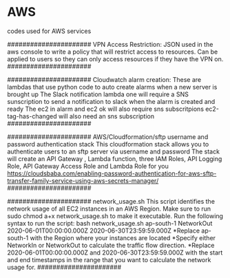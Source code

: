 # AWS
codes used for AWS services

######################
VPN Access Restriction:
JSON used in the aws console to write a policy that will restrict access to resources. Can be applied to users so they can only access resources if they have the VPN on. 
######################

######################
Cloudwatch alarm creation:
These are lambdas that use python code to auto create alarms when a new server is brought up
The Slack notification lambda one will require a SNS sunscription to send a notification to slack when the alarm is created and ready
The ec2 in alarm and ec2 ok will also require sns subscritpions
ec2-tag-has-changed will also need an sns subscription
######################

######################
 AWS/Cloudformation/sftp username and password authentication stack 
 This cloudformation stack allows you to authenticate users to an sftp server via username and password
 The stack will create an API Gateway , Lambda function, three IAM Roles, API Logging Role, API Gateway Access Role and Lambda Role for you
 https://cloudsbaba.com/enabling-password-authentication-for-aws-sftp-transfer-family-service-using-aws-secrets-manager/
######################

######################
network_usage.sh
This script identifies the network usage of all EC2 instances in an AWS Region.
Make sure to run sudo chmod a+x network_usage.sh to make it executable.
Run the following syntax to run the script:
bash network_usage.sh ap-south-1 NetworkOut 2020-06-01T00:00:00.000Z 2020-06-30T23:59:59.000Z
 *Replace ap-south-1 with the Region where your instances are located
 *Specify either NetworkIn or NetworkOut to calculate the traffic flow direction.
 *Replace 2020-06-01T00:00:00.000Z and 2020-06-30T23:59:59.000Z with the start and end timestamps in the range that you want to calculate the network usage for.
 ######################
